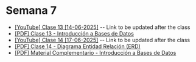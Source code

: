 # Semana 7

- [[YouTube] Clase 13 [14-06-2025]]() -- Link to be updated after the class
- [[PDF] Clase 13 - Introducción a Bases de Datos](./pdfs/Clase%2013%20-%20Introducción%20a%20Bases%20de%20Datos.pdf)
- [[YouTube] Clase 14 [17-06-2025]]() -- Link to be updated after the class
- [[PDF] Clase 14 - Diagrama Entidad Relación (ERD)](<./pdfs/Clase%2014%20-%20Diagrama%20Entidad-Relación(ERD).pdf>)
- [[PDF] Material Complementario - Introducción a Bases de Datos](./pdfs/Material%20complementario%20-%20Introducción%20a%20Base%20de%20Datos.pdf)
